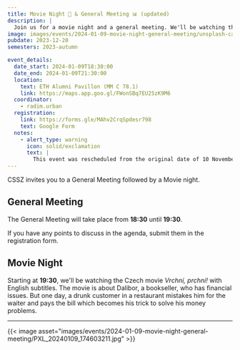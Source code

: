 ```yaml
---
title: Movie Night 🎥 & General Meeting 📊 (updated)
description: |
  Join us for a movie night and a general meeting. We'll be watching the Czech movie "Vrchní, prchni!" with English subtitles.
image: images/events/2024-01-09-movie-night-general-meeting/unsplash-camera.jpg
pubdate: 2023-12-20
semesters: 2023-autumn

event_details:
  date_start: 2024-01-09T18:30:00
  date_end: 2024-01-09T21:30:00
  location:
    text: ETH Alumni Pavillon (MM C 78.1)
    link: https://maps.app.goo.gl/FWonSBq7EU25zK9M6
  coordinator:
    - radim.urban
  registration:
    link: https://forms.gle/MAhv2CrqSpdesr798
    text: Google Form
  notes:
    - alert_type: warning
      icon: solid/exclamation
      text: |
        This event was rescheduled from the original date of 10 November.
---
```


CSSZ invites you to a General Meeting followed by a Movie night.

## General Meeting

The General Meeting will take place from **18:30** until **19:30**.

If you have any points to discuss in the agenda, submit them in the registration form.

## Movie Night

Starting at **19:30**, we'll be watching the Czech movie _Vrchní, prchni!_ with English subtitles. The movie is about Dalibor, a bookseller, who has financial issues. But one day, a drunk customer in a restaurant mistakes him for the waiter and pays the bill which becomes his trick to solve his money problems.

---

{{< image asset="images/events/2024-01-09-movie-night-general-meeting/PXL_20240109_174603211.jpg" >}}
